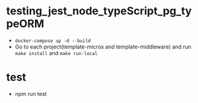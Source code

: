 # testing_jest_node_typeScript_pg_typeORM

* `docker-compose up -d --build`
* Go to each project(template-micros and template-middleware) and run `make install` and `make run-local`

# test
* npm run test
